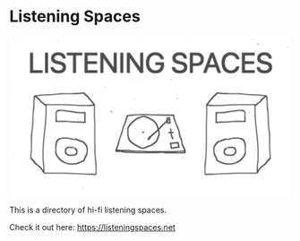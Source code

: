 # Listening Spaces

![](assets/images/og.png)

This is a directory of hi-fi listening spaces.

Check it out here: https://listeningspaces.net
